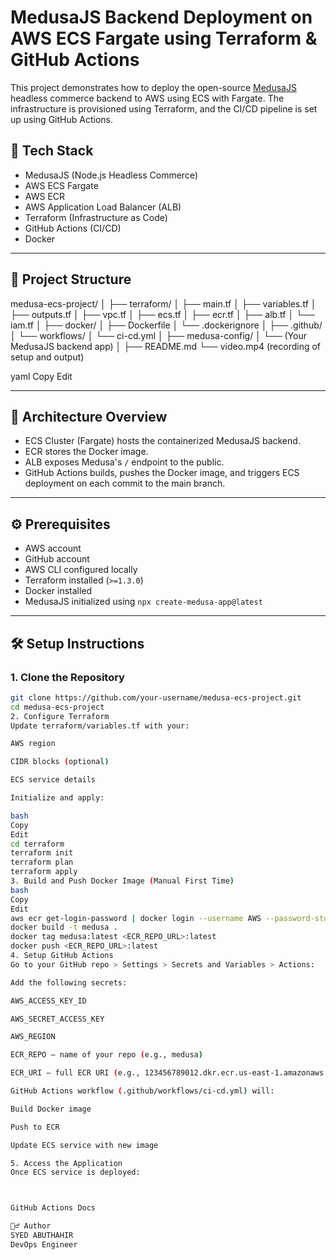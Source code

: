 # MedusaJS Backend Deployment on AWS ECS Fargate using Terraform & GitHub Actions

This project demonstrates how to deploy the open-source [MedusaJS](https://medusajs.com/) headless commerce backend to AWS using ECS with Fargate. The infrastructure is provisioned using Terraform, and the CI/CD pipeline is set up using GitHub Actions.

## 🔧 Tech Stack

- MedusaJS (Node.js Headless Commerce)
- AWS ECS Fargate
- AWS ECR
- AWS Application Load Balancer (ALB)
- Terraform (Infrastructure as Code)
- GitHub Actions (CI/CD)
- Docker

---

## 📁 Project Structure

medusa-ecs-project/
│
├── terraform/
│ ├── main.tf
│ ├── variables.tf
│ ├── outputs.tf
│ ├── vpc.tf
│ ├── ecs.tf
│ ├── ecr.tf
│ ├── alb.tf
│ └── iam.tf
│
├── docker/
│ ├── Dockerfile
│ └── .dockerignore
│
├── .github/
│ └── workflows/
│ └── ci-cd.yml
│
├── medusa-config/
│ └── (Your MedusaJS backend app)
│
├── README.md
└── video.mp4 (recording of setup and output)

yaml
Copy
Edit

---

## 🧠 Architecture Overview

- ECS Cluster (Fargate) hosts the containerized MedusaJS backend.
- ECR stores the Docker image.
- ALB exposes Medusa's `/` endpoint to the public.
- GitHub Actions builds, pushes the Docker image, and triggers ECS deployment on each commit to the main branch.

---

## ⚙️ Prerequisites

- AWS account
- GitHub account
- AWS CLI configured locally
- Terraform installed (`>=1.3.0`)
- Docker installed
- MedusaJS initialized using `npx create-medusa-app@latest`

---

## 🛠️ Setup Instructions

### 1. Clone the Repository

```bash
git clone https://github.com/your-username/medusa-ecs-project.git
cd medusa-ecs-project
2. Configure Terraform
Update terraform/variables.tf with your:

AWS region

CIDR blocks (optional)

ECS service details

Initialize and apply:

bash
Copy
Edit
cd terraform
terraform init
terraform plan
terraform apply
3. Build and Push Docker Image (Manual First Time)
bash
Copy
Edit
aws ecr get-login-password | docker login --username AWS --password-stdin <ECR_REPO_URL>
docker build -t medusa .
docker tag medusa:latest <ECR_REPO_URL>:latest
docker push <ECR_REPO_URL>:latest
4. Setup GitHub Actions
Go to your GitHub repo > Settings > Secrets and Variables > Actions:

Add the following secrets:

AWS_ACCESS_KEY_ID

AWS_SECRET_ACCESS_KEY

AWS_REGION

ECR_REPO — name of your repo (e.g., medusa)

ECR_URI — full ECR URI (e.g., 123456789012.dkr.ecr.us-east-1.amazonaws.com/medusa)

GitHub Actions workflow (.github/workflows/ci-cd.yml) will:

Build Docker image

Push to ECR

Update ECS service with new image

5. Access the Application
Once ECS service is deployed:



GitHub Actions Docs

🙋‍♂️ Author
SYED ABUTHAHIR
DevOps Engineer
